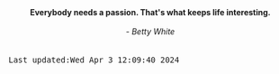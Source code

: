
<div align="center"><b><span>Everybody needs a passion. That's what keeps life interesting.</span></b><br><br><i> - Betty White</i></div>
<br><br><kbd>Last updated:Wed Apr  3 12:09:40 2024</kbd>